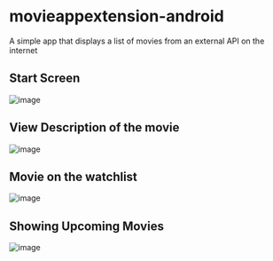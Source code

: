 # movieappextension-android
A simple app that displays a list of movies from an external API on the internet

## Start Screen
![image](https://user-images.githubusercontent.com/47911209/182082274-5925dab0-86b2-4807-ab96-a00b659efdfa.png)

## View Description of the movie
![image](https://user-images.githubusercontent.com/47911209/182082292-a2da09ae-0aee-4971-bd9f-0eb6b83f0bda.png)

## Movie on the watchlist
![image](https://user-images.githubusercontent.com/47911209/182082265-9d51cf35-1ba9-45b8-a9e1-66591f536d76.png)

## Showing Upcoming Movies
![image](https://user-images.githubusercontent.com/47911209/182082301-202ab47f-9286-444c-b023-9c7ee1b980a6.png)
